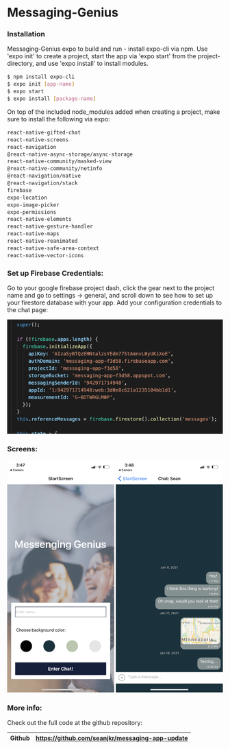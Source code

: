 # Messaging-Genius

### Installation

Messaging-Genius expo to build and run - install expo-cli via npm. Use 'expo init' to create a project, start the app via 'expo start' from the project-directory, and use 'expo install' to install modules.
```sh
$ npm install expo-cli
$ expo init [app-name]
$ expo start
$ expo install [package-name]
```

On top of the included node_modules added when creating a project, make sure to install the following via expo:

```sh
react-native-gifted-chat
react-native-screens
react-navigation
@react-native-async-storage/async-storage
react-native-community/masked-view
@react-native-community/netinfo
@react-navigation/native
@react-navigation/stack
firebase
expo-location
expo-image-picker
expo-permissions
react-native-elements
react-native-gesture-handler
react-native-maps
react-native-reanimated
react-native-safe-area-context
react-native-vector-icons
```
### Set up Firebase Credentials:

Go to your google firebase project dash, click the gear next to the project name and go to settings -> general, and scroll down to see how to set up your firestore database with your app. Add your configuration credentials to the chat page:


![Firestore Image](https://raw.githubusercontent.com/seanjkr/messaging-app-update/master/assets/firestore.png)




### Screens:

<img src="https://raw.githubusercontent.com/seanjkr/messaging-app-update/master/assets/start.PNG" width="250px" />


<img src="https://raw.githubusercontent.com/seanjkr/messaging-app-update/master/assets/chat.PNG" width="250px" />







### More info:

Check out the full code at the github repository:

| Github | https://github.com/seanjkr/messaging-app-update |
| ------ | ------ |


